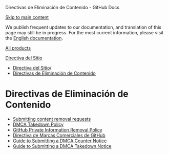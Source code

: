 Directivas de Eliminación de Contenido - GitHub Docs

[Skip to main content](#main-content)

We publish frequent updates to our documentation, and translation of this page may still be in progress. For the most current information, please visit the [English documentation](/en).

[All products](/es)

[Directiva del Sitio](/es/site-policy)

* [Directiva del Sitio](/es/site-policy)/
* [Directivas de Eliminación de Contenido](/es/site-policy/content-removal-policies)

Directivas de Eliminación de Contenido
==========

* [Submitting content removal requests](/es/site-policy/content-removal-policies/submitting-content-removal-requests)
* [DMCA Takedown Policy](/es/site-policy/content-removal-policies/dmca-takedown-policy)
* [GitHub Private Information Removal Policy](/es/site-policy/content-removal-policies/github-private-information-removal-policy)
* [Directiva de Marcas Comerciales de GitHub](/es/site-policy/content-removal-policies/github-trademark-policy)
* [Guide to Submitting a DMCA Counter Notice](/es/site-policy/content-removal-policies/guide-to-submitting-a-dmca-counter-notice)
* [Guide to Submitting a DMCA Takedown Notice](/es/site-policy/content-removal-policies/guide-to-submitting-a-dmca-takedown-notice)
